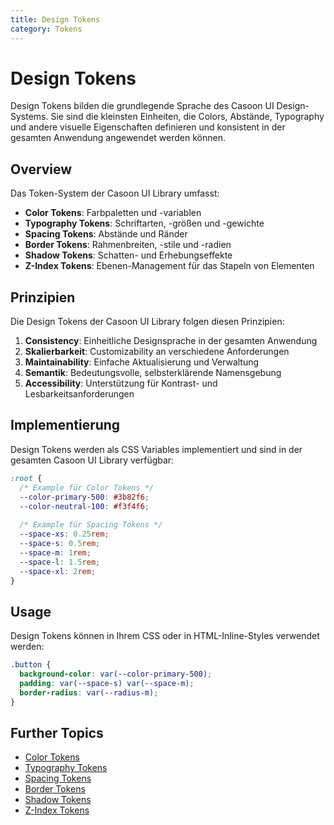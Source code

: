 ```yaml
---
title: Design Tokens
category: Tokens
---
```


# Design Tokens

Design Tokens bilden die grundlegende Sprache des Casoon UI Design-Systems. Sie sind die kleinsten Einheiten, die Colors, Abstände, Typography und andere visuelle Eigenschaften definieren und konsistent in der gesamten Anwendung angewendet werden können.

## Overview

Das Token-System der Casoon UI Library umfasst:

- **Color Tokens**: Farbpaletten und -variablen
- **Typography Tokens**: Schriftarten, -größen und -gewichte
- **Spacing Tokens**: Abstände und Ränder
- **Border Tokens**: Rahmenbreiten, -stile und -radien
- **Shadow Tokens**: Schatten- und Erhebungseffekte
- **Z-Index Tokens**: Ebenen-Management für das Stapeln von Elementen

## Prinzipien

Die Design Tokens der Casoon UI Library folgen diesen Prinzipien:

1. **Consistency**: Einheitliche Designsprache in der gesamten Anwendung
2. **Skalierbarkeit**: Customizability an verschiedene Anforderungen
3. **Maintainability**: Einfache Aktualisierung und Verwaltung
4. **Semantik**: Bedeutungsvolle, selbsterklärende Namensgebung
5. **Accessibility**: Unterstützung für Kontrast- und Lesbarkeitsanforderungen

## Implementierung

Design Tokens werden als CSS Variables implementiert und sind in der gesamten Casoon UI Library verfügbar:

```css
:root {
  /* Example für Color Tokens */
  --color-primary-500: #3b82f6;
  --color-neutral-100: #f3f4f6;
  
  /* Example für Spacing Tokens */
  --space-xs: 0.25rem;
  --space-s: 0.5rem;
  --space-m: 1rem;
  --space-l: 1.5rem;
  --space-xl: 2rem;
}
```

## Usage

Design Tokens können in Ihrem CSS oder in HTML-Inline-Styles verwendet werden:

```css
.button {
  background-color: var(--color-primary-500);
  padding: var(--space-s) var(--space-m);
  border-radius: var(--radius-m);
}
```

## Further Topics

- [Color Tokens](/tokens/colors)
- [Typography Tokens](/tokens/typography)
- [Spacing Tokens](/tokens/spacing)
- [Border Tokens](/tokens/borders)
- [Shadow Tokens](/tokens/shadows)
- [Z-Index Tokens](/tokens/z-index) 